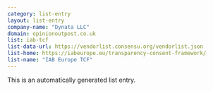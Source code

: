 ```yaml
---
category: list-entry
layout: list-entry
company-name: "Dynata LLC"
domain: opinionoutpost.co.uk
list: iab-tcf
list-data-url: https://vendorlist.consensu.org/vendorlist.json
list-home: https://iabeurope.eu/transparency-consent-framework/
list-name: "IAB Europe TCF"
---
```


This is an automatically generated list entry.
